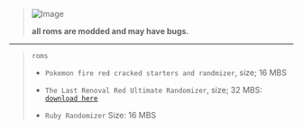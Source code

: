 > ![Image](https://static1.textcraft.net/data1/2/c/2c9607939381f2920f286d55dcef908e94cd094ada39a3ee5e6b4b0d3255bfef95601890afd80709da39a3ee5e6b4b0d3255bfef95601890afd80709b478aacf871f2f8479c9206f733f842e.png)
> 
> **all roms are modded and may have bugs.**

---

> `roms`
>
> - `Pokemon fire red cracked starters and randmizer`, size; 16 MBS
>
> - `The Last Renoval Red Ultimate Randomizer`, size; 32 MBS: [`download here`](https://cdn.discordapp.com/attachments/1220131168515788861/1220824240052506715/The_Last_Renoval_Red_Ultimate_Random.gba?ex=6610582c&is=65fde32c&hm=f65ecf294febc56ca0149d2d5d86aa4f903eed360767c79b64ae3a50c6b303fd&)
>
> - `Ruby Randomizer` Size: 16 MBS
